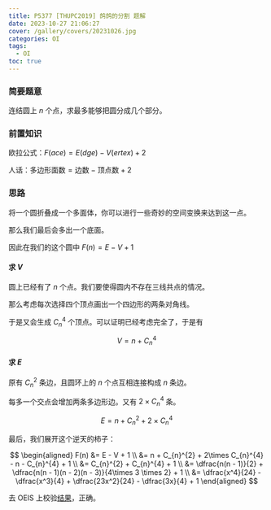 ```yaml
---
title: P5377 [THUPC2019] 鸽鸽的分割 题解
date: 2023-10-27 21:06:27
cover: /gallery/covers/20231026.jpg
categories: OI
tags:
  - OI
toc: true
---
```

### 简要题意

连结圆上 $n$ 个点，求最多能够把圆分成几个部分。

### 前置知识

欧拉公式：$F(ace)=E(dge) - V(ertex)+2$

人话：$\text{多边形面数} = \text{边数} - \text{顶点数} + 2$

### 思路

将一个圆折叠成一个多面体，你可以进行一些奇妙的空间变换来达到这一点。

那么我们最后会多出一个底面。

因此在我们的这个圆中 $F(n)=E-V+1$

#### 求 $V$

圆上已经有了 $n$ 个点。我们要使得圆内不存在三线共点的情况。

那么考虑每次选择四个顶点画出一个四边形的两条对角线。

于是又会生成 $C_{n}^{4}$ 个顶点。可以证明已经考虑完全了，于是有

$$
V = n + C_{n}^{4}
$$

#### 求 $E$

原有 $C_{n}^{2}$ 条边，且圆环上的 $n$ 个点互相连接构成 $n$ 条边。

每多一个交点会增加两条多边形边。又有 $2\times C_{n}^{4}$ 条。

$$
E = n + C_{n}^{2} + 2\times C_{n}^{4}
$$

最后，我们展开这个逆天的柿子：

$$
\begin{aligned}
	F(n) &= E - V + 1 \\
	&= n + C_{n}^{2} + 2\times C_{n}^{4} - n - C_{n}^{4} + 1 \\
	&= C_{n}^{2} + C_{n}^{4} + 1 \\
	&= \dfrac{n(n - 1)}{2} + \dfrac{n(n - 1)(n - 2)(n - 3)}{4\times 3 \times 2} + 1 \\
	&= \dfrac{x^4}{24} - \dfrac{x^3}{4} + \dfrac{23x^2}{24} - \dfrac{3x}{4} + 1
\end{aligned}
$$

去 OEIS 上校验[结果](https://oeis.org/A000127 "result")，正确。
